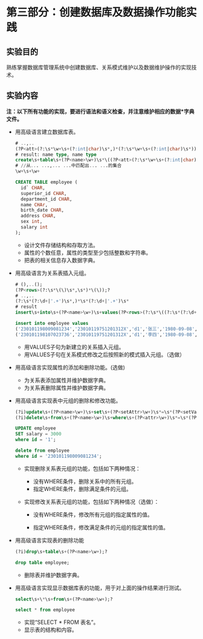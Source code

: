 # 第三部分：创建数据库及数据操作功能实践

## 实验目的

熟练掌握数据库管理系统中创建数据库、关系模式维护以及数据维护操作的实现技术。

## 实验内容

**注：以下所有功能的实现，要进行语法和语义检查，并注意维护相应的数据*字典文件。**

- 用高级语言建立数据库表。

  ~~~sql
  # ..,..
  (?P<att>(?:\s*\w+\s+(?:int|char)\s*,)*(?:\s*\w+\s+(?:int|char)\s*))
  # result: name type, name type
  create\s+table\s+(?P<name>\w+)\s*\((?P<att>(?:\s*\w+\s+(?:int|char)\s*,)*(?:\s*\w+\s+(?:int|char)\s*)+)\);?
  # //从... ...,... ...中匹配出... ...的集合
  \w+\s+\w+
  ~~~

  ~~~sql
  CREATE TABLE employee (
    id` CHAR,
    superior_id CHAR,
    department_id CHAR,
    name CHAr,
    birth_date CHAR,
    address CHAR,
    sex int,
    salary int
  );
  ~~~

  - 设计文件存储结构和存取方法。
  - 属性的个数任意，属性的类型至少包括整数和字符串。
  - 把表的相关信息存入数据字典。

- 用高级语言为关系表插入元组。

  ~~~sql
  # (),..();
  (?P<rows>(?:\s*\(\)\s*,\s*)*\(\));?
  # ..,..
  (?:\s*(?:\d+|'.+')\s*,)*\s*(?:\d+|'.+')\s*
  # result
  insert\s+into\s+(?P<name>\w+)\s+values(?P<rows>(?:\s*\((?:\s*(?:\d+|'[^']+')\s*,)*\s*(?:\d+|'[^']+')\s*\)\s*,)*\s*\((?:\s*(?:\d+|'[^']+')\s*,)*\s*(?:\d+|'[^']+')\s*\));?
  ~~~

  ~~~sql
  insert into employee values
  ('230101198009081234','23010119751201312X','d1','张三','1980-09-08','哈尔滨道里区十二道街',1,3125),
  ('230101198107023736','23010119751201312X','d1','李四','1980-09-08','哈尔滨道外区三道街',1,2980);
  ~~~

  - 用VALUES子句为新建立的关系插入元组。
  - 用VALUES子句在关系模式修改之后按照新的模式插入元组。（选做）

- 用高级语言实现属性的添加和删除功能。(选做)

  - 为关系表添加属性并维护数据字典。
  - 为关系表删除属性并维护数据字典。

- 用高级语言实现表中元组的删除和修改功能。

  ~~~sql
  (?i)update\s+(?P<name>\w+)\s+set\s+(?P<setAttr>\w+)\s*=\s*(?P<setVal>\d+|'[^']+')(?:\s+where\s+(?P<whAttr>\w+)\s*=\s*(?P<whVal>\d+|'[^']+'))?\s*;?
  (?i)delete\s+from\s+(?P<name>\w+)\s+where\s+(?P<attr>\w+)\s*=\s*(?P<val>\d+|'\w+')\s*;?                                                                     
  ~~~

  ~~~sql
  UPDATE employee
  SET salary = 3000
  where id = '1';
  
  delete from employee
  where id = '230101198009081234';
  ~~~

  - 实现删除关系表元组的功能，包括如下两种情况：

    - 没有WHERE条件，删除关系中的所有元组。
    - 指定WHERE条件，删除满足条件的元组。

  - 实现修改关系表元组的功能，包括如下两种情况（选做）：

    - 没有WHERE条件，修改所有元组的指定属性的值。

    - 指定WHERE条件，修改满足条件的元组的指定属性的值。

- 用高级语言实现表的删除功能

  ~~~sql
  (?i)drop\s+table\s+(?P<name>\w+);?
  ~~~

  ~~~sql
  drop table employee;
  ~~~

  - 删除表并维护数据字典。

- 用高级语言实现显示数据库表的功能，用于对上面的操作结果进行测试。

  ~~~sql
  select\s+\*\s+from\s+(?P<name>\w+);?
  ~~~

  ~~~sql
  select * from employee
  ~~~

  - 实现“SELECT * FROM 表名”。
  - 显示表的结构和内容。
